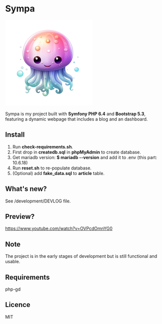 # Sympa

![Logo](logo.png)

Sympa is my project built with **Symfony PHP 6.4** and **Bootstrap 5.3**, featuring a dynamic webpage that includes a blog and an dashboard.

## Install

1. Run **check-requirements.sh**.
2. First drop in **createdb.sql** in **phpMyAdmin** to create database.
3. Get mariadb version: **$ mariadb --version** and add it to .env (this part: 10.6.18)
4. Run **reset.sh** to re-populate database.
5. (Optional) add **fake_data.sql** to **article** table.

## What's new?

See /development/DEVLOG file.

## Preview?

https://www.youtube.com/watch?v=OVPcdOmnYG0

## Note
The project is in the early stages of development but is still functional and usable.

## Requirements
php-gd

## Licence
MIT
